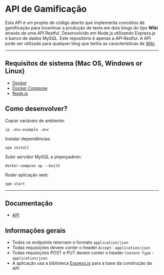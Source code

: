 # API de Gamificação

Esta API é um projeto de código aberto que implementa conceitos de gamificação para incentivar a produção de texto em dois blogs do tipo **Wiki** através de uma API Restful. 
Desenvolvido em Node.js utilizando Express.js e banco de dados MySQL. Este repositório é apenas a API Restful. A API pode ser utilizada para qualquer blog que tenha as características de [Wiki](https://pt.wikipedia.org/wiki/Wiki).

---

## Requisitos de sistema (Mac OS, Windows or Linux)
* [Docker](https://www.docker.com/get-started)
* [Docker Compose](https://docs.docker.com/compose/install)
* [Node.js](https://nodejs.org/en/)
  
## Como desenvolver?

Copiar variáveis de ambiente:

```
cp .env.example .env
```

Instalar dependências:

```
npm install
```

Subir servidor MySQL e phpmyadmin:

```
docker-compose up --build
```

Rodar aplicação web:

```
npm start
```

---

## Documentação

* [API](/docs/api.md)

## Informações gerais

* Todos os endpoints retornam o formato `application/json`
* Todas requisições devem conter o header `Accept` : `application/json`
* Todas requisições POST e PUT devem conter o header `Content-Type` : `application/json`
* A aplicação usa a biblioteca [Express.js](https://expressjs.com/pt-br/) para a base da construção da API 